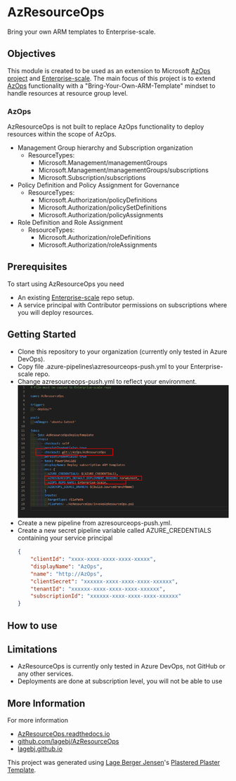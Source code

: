 # AzResourceOps

Bring your own ARM templates to Enterprise-scale.

## Objectives

This module is created to be used as an extension to Microsoft [AzOps project](https://github.com/Azure/AzOps) and [Enterprise-scale](https://github.com/Azure/Enterprise-Scale).
The main focus of this project is to extend [AzOps](https://github.com/Azure/AzOps) functionality with a "Bring-Your-Own-ARM-Template" mindset to handle resources at resource group level.

### AzOps

AzResourceOps is not built to replace AzOps functionality to deploy resources within the scope of AzOps.

- Management Group hierarchy and Subscription organization
    - ResourceTypes:
        - Microsoft.Management/managementGroups
        - Microsoft.Management/managementGroups/subscriptions
        - Microsoft.Subscription/subscriptions
- Policy Definition and Policy Assignment for Governance
    - ResourceTypes:
        - Microsoft.Authorization/policyDefinitions
        - Microsoft.Authorization/policySetDefinitions
        - Microsoft.Authorization/policyAssignments
- Role Definition and Role Assignment
    - ResourceTypes:
        - Microsoft.Authorization/roleDefinitions
        - Microsoft.Authorization/roleAssignments

## Prerequisites

To start using AzResourceOps you need

- An existing [Enterprise-scale](https://github.com/Azure/Enterprise-Scale) repo setup.
- A service principal with Contributor permissions on subscriptions where you will deploy resources.

## Getting Started

- Clone this repository to your organization (currently only tested in Azure DevOps).
- Copy file \.azure-pipelines\azresourceops-push.yml to your Enterprise-scale repo.
- Change azresourceops-push.yml to reflect your environment.
    ![AzResourceOps pipeline YAML](./media/azresourceops-push.png)
- Create a new pipeline from azresourceops-push.yml.
- Create a new secret pipeline variable called AZURE_CREDENTIALS containing your service principal
    ```json
    {
        "clientId": "xxxx-xxxx-xxxx-xxxx-xxxxx",
        "displayName": "AzOps",
        "name": "http://AzOps",
        "clientSecret": "xxxxxx-xxxx-xxxx-xxxx-xxxxxx",
        "tenantId": "xxxxxx-xxxx-xxxx-xxxx-xxxxxx",
        "subscriptionId": "xxxxxx-xxxx-xxxx-xxxx-xxxxxx"
    }
    ```

## How to use

## Limitations

- AzResourceOps is currently only tested in Azure DevOps, not GitHub or any other services.
- Deployments are done at subscription level, you will not be able to use

## More Information

For more information

* [AzResourceOps.readthedocs.io](http://AzResourceOps.readthedocs.io)
* [github.com/lagebj/AzResourceOps](https://github.com/lagebj/AzResourceOps)
* [lagebj.github.io](https://lagebj.github.io)

This project was generated using [Lage Berger Jensen](http://lagebj.github.io)'s [Plastered Plaster Template](https://github.com/lagebj/PlasterTemplates/tree/master/Plastered).
